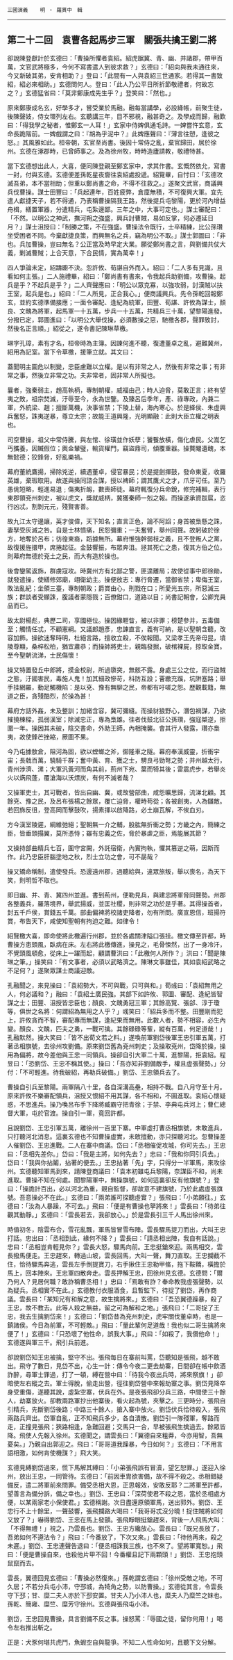 

`三國演義`　　`明 ‧ 羅貫中　輯`

* * *

## 第二十二回　袁曹各起馬步三軍　關張共擒王劉二將

卻說陳登獻計於玄德曰：「曹操所懼者袁紹。紹虎踞冀、青、幽、并諸郡，帶甲百萬，文官武將極多，今何不寫書遣人到彼求救？」玄德曰：「紹向與我未通往來，今又新破其弟，安肯相助？」登曰：「此間有一人與袁紹三世通家。若得其一書致紹，紹必來相助。」玄德問何人。登曰：「此人乃公平日所折節敬禮者，何故忘之？」玄德猛省曰：「莫非鄭康成先生乎？」登笑曰：「然也。」

原來鄭康成名玄，好學多才，嘗受業於馬融。融每當講學，必設絳帳，前聚生徒，後陳聲妓，侍女環列左右。玄聽講三年，目不邪視，融甚奇之。及學成而歸，融歎曰：「得我學之秘者，惟鄭玄一人耳！」玄家中侍婢俱通毛詩。一婢嘗忤玄意，玄命長跪階前。一婢戲謂之曰：『胡為乎泥中？』此婢應聲曰：『薄言往愬，逢彼之怒。』其風雅如此。桓帝朝，玄官至尚書。後因十常侍之亂，棄官歸田，居於徐州。玄德在涿郡時，已曾師事之。及為徐州牧，時時造廬請教，敬禮特甚。

當下玄德想出此人，大喜，便同陳登親至鄭玄家中，求其作書。玄慨然依允，寫書一封，付與玄德。玄德便差孫乾星夜齎往袁紹處投遞。紹覽畢，自忖曰：「玄德攻滅吾弟，本不當相助；但重以鄭尚書之命，不得不往救之。」遂聚文武官，商議興兵伐曹操。謀士田豐曰：「兵起連年，百姓疲弊，倉廩無積，不可復興大軍。宜先遣人獻捷天子，若不得通，乃表稱曹操隔我王路，然後提兵屯黎陽，更於河內增益舟楫，繕置軍器，分遣精兵，屯紮邊鄙。三年之中，大事可定也。」謀士審配曰：「不然。以明公之神武，撫河朔之強盛，興兵討曹賊，易如反掌，何必遷延日月？」謀士沮授曰：「制勝之策，不在強盛。曹操法令既行，士卒精練，比公孫瓚坐受困者不同。今棄獻捷良策，而興無名之兵，竊為明公不取。」謀士郭圖曰：「非也。兵加曹操，豈曰無名？公正當及時早定大業。願從鄭尚書之言，與劉備共仗大義，剿滅曹賊；上合天意，下合民情，實為萬幸！」

四人爭論未定，紹躊躕不決。忽許攸、荀諶自外而入。紹曰：「二人多有見識，且看如何主張。」二人施禮畢，紹曰：「鄭尚書有書來，令我起兵助劉備，攻曹操。起兵是乎？不起兵是乎？」二人齊聲應曰：「明公以眾克寡，以強攻弱，討漢賊以扶王室，起兵是也。」紹曰：「二人所見，正合我心。」便商議興兵。先令孫乾回報鄭玄，並約玄德準備接應；一面令審配、逢紀為統軍，田豐、荀諶、許攸為謀士，顏良、文醜為將軍，起馬軍一十五萬，步兵一十五萬，共精兵三十萬，望黎陽進發。分撥已定，郭圖進曰：「以明公大舉伐操，必須數操之惡，馳檄各郡，聲罪致討，然後名正言順。」紹從之，遂令書記陳琳草檄。

琳字孔璋，素有才名，桓帝時為主簿。因諫何進不聽，復遭董卓之亂，避難冀州，紹用為記室。當下令草檄，援筆立就。其文曰：

蓋聞明主圖危以制變，忠臣慮難以立權。是以有非常之人，然後有非常之事；有非常之事，然後立非常之功。夫非常者，固非常人所擬也。

曩者，強秦弱主，趙高執柄，專制朝權，威福由己；時人迫脅，莫敢正言；終有望夷之敗，祖宗焚滅，汙辱至今，永為世鑒。及臻呂后季年，產、祿專政，內兼二軍，外統梁、趙；擅斷萬機，決事省禁；下陵上替，海內寒心。於是絳侯、朱虛興兵奮怒，誅夷逆暴，尊立太宗；故能王道興隆，光明顯融：此則大臣立權之明表也。

司空曹操，祖父中常侍騰，與左悺、徐璜並作妖孽；饕餮放橫，傷化虐民。父嵩乞丐攜養，因贓假位；輿金輦璧，輸貨權門，竊盜鼎司，傾覆重器。操贅閹遺醜，本無懿德；狡鋒脅，好亂樂禍。

幕府董統鷹揚，掃除兇逆，續遇董卓，侵官暴民；於是提劍揮鼓，發命東夏，收羅英雄，棄瑕取用。故遂與操同諮合謀，授以裨師；謂其鷹犬之才，爪牙可任。至乃愚佻短略，輕進易退﹔傷夷折衂，數喪師徒。幕府輒復分兵命銳，修完補輯，表行東郡領兗州刺史，被以虎文，獎就威柄，冀獲秦師一剋之報。而操遂承資跋扈，恣行凶忒，割剝元元，殘賢害善。

故九江太守邊讓，英才俊偉，天下知名；直言正色，論不阿諂；身首被梟懸之誅，妻孥受灰滅之咎。自是士林憤痛，民怨彌重；一夫奮臂，舉州同聲。故躬破於徐方，地奪於呂布；彷徨東裔，蹈據無所。幕府惟強幹弱枝之義，且不登叛人之黨，故復援旌擐甲，席捲起征。金鼓響振，布眾奔沮。拯其死亡之患，復其方伯之位。則幕府無德於兗土之民，而大有造於操也。

後會鑾駕返旆，群虜寇攻。時冀州方有北鄙之警，匪遑離局；故使從事中郎徐勛，就發遣操，使繕修郊廟，翊衛幼主。操便放志：專行脅遷，當御省禁；卑侮王室，敗法亂紀；坐領三臺，專制朝政；爵賞由心，刑戮在口；所愛光五宗，所惡滅三族；群談者受顯誅，腹議者蒙隱戮；百僚鉗口，道路以目；尚書記朝會，公卿充員品而已。

故太尉楊彪，典歷二司，享國極位。操因緣睚眥，被以非罪；榜楚參并，五毒備至；觸情任忒，不顧憲綱。又議郎趙彥，忠諫直言，義有可納，是以聖朝含聽，改容加飾。操欲迷奪時明，杜絕言路，擅收立殺，不俟報聞。又梁孝王先帝母昆，墳陵尊顯，桑梓松柏，猶宜肅恭；而操帥將吏士，親臨發掘，破棺裸屍，掠取金寶。至今聖朝流涕，士民傷懷！

操又特置發丘中郎將，摸金校尉，所過隳突，無骸不露。身處三公之位，而行盜賊之態，汙國害民，毒施人鬼！加其細政慘苛，科防互設；罾繳充蹊，坑阱塞路；舉手挂網羅，動足觸機陷：是以兗、豫有無聊之民，帝都有吁嗟之怨。歷觀載籍，無道之臣，貪殘酷烈，於操為甚！

幕府方詰外姦，未及整訓；加緒含容，冀可彌縫。而操豺狼野心，潛包禍謀，乃欲摧撓棟樑，孤弱漢室；除滅忠正，專為梟雄。往者伐鼓北征公孫瓚，強寇桀逆，拒圍一年。操因其未破，陰交書命，外助王師，內相掩襲。會其行人發露，瓚亦梟夷，故使鋒芒挫縮，厥圖不果。

今乃屯據敖倉，阻河為固，欲以螳螂之斧，御隆車之隧。幕府奉漢威靈，折衝宇宙；長戟百萬，驍騎千群；奮中黃、育、獲之士，騁良弓勁弩之勢；并州越太行，青州涉濟、漯；大軍汎黃河而角其前，荊州下宛、葉而犄其後；雷震虎步，若舉炎火以焫飛蓬，覆滄海以沃熛炭，有何不滅者哉？

又操軍吏士，其可戰者，皆出自幽、冀，或故營部曲，咸怨曠思歸，流涕北顧。其餘兗、豫之民，及呂布張楊之餘眾，覆亡迫脅，權時苟從；各被創夷，人為讎敵。若回旆反徂，登高岡而擊鼓吹，揚素揮以啟降路，必土崩瓦解，不俟血刃。

方今漢室陵遲，綱維弛絕；聖朝無一介之輔，股肱無折衝之勢；方畿之內，簡練之臣，皆垂頭搨翼，莫所憑恃；雖有忠義之佐，脅於暴虐之臣，焉能展其節？

又操持部曲精兵七百，圍守宮闕，外託宿衛，內實拘執，懼其篡逆之萌，因斯而作。此乃忠臣肝腦塗地之秋，烈士立功之會，可不勗哉？

操又矯命稱制，遣使發兵。恐邊遠州郡，過聽給與，違眾旅叛，舉以喪名，為天下笑，則明哲不取也。

即日幽、并、青、冀四州並進。書到荊州，便勒見兵，與建忠將軍脅同聲勢。州郡各整義兵，羅落境界，舉武揚威，並匡社稷，則非常之功於是乎著。其得操首者，封五千戶侯，賞錢五千萬。部曲偏裨將校諸吏降者，勿有所問。廣宣恩信，班揚符賞，布告天下，咸使知聖朝有拘迫之難。如律令！

紹覽檄大喜，即命使將此檄遍行州郡，並於各處關津隘口張挂。檄文傳至許都，時曹操方患頭風，臥病在床。左右將此檄傳進，操見之，毛骨悚然，出了一身冷汗，不覺頭風頓愈，從床上一躍而起，顧謂曹洪曰：「此檄何人所作？」洪曰：「聞是陳琳之筆。」操笑曰：「有文事者，必須以武略濟之。陳琳文事雖佳，其如袁紹武略之不足何？」遂聚眾謀士商議迎敵。

孔融聞之，來見操曰：「袁紹勢大，不可與戰，只可與和。」荀彧曰：「袁紹無用之人，何必議和？」融曰：「袁紹土廣民強。其部下如許攸、郭圖、審配、逢紀皆智謀之士；田豐、沮授皆忠臣也；顏良、文醜勇冠三軍；其餘高覽、張郃、淳于瓊等，俱世之名將：何謂紹為無用之人乎？」彧笑曰：「紹兵多而不整。田豐剛而犯上，許攸貪而不智，審配專而無謀，逢紀果而無用。此數人者，勢不相容，必生內變。顏良、文醜，匹夫之勇，一戰可擒。其餘碌碌等輩，縱有百萬，何足道哉！」孔融默然。操大笑曰：「皆不出荀文若之料。」遂喚前軍劉岱後軍王忠引軍五萬，打著丞相旗號，去徐州攻劉備。原來劉岱舊為兗州刺史；及操取兗州，岱降於操，操用為偏將，故今差他與王忠一同領兵。操卻自引大軍二十萬，進黎陽，拒袁紹。程昱曰：「恐劉岱、王忠不稱其使。」操曰：「吾亦知非劉備敵手，權且虛張聲勢。」分付：「不可輕進。待我破紹，再勒兵破備。」劉岱、王忠領兵去了。

曹操自引兵至黎陽。兩軍隔八十里，各自深溝高壘，相持不戰。自八月守至十月。原來許攸不樂審配領兵，沮授又恨紹不用其謀，各不相和，不圖進取。袁紹心懷疑惑，不思進兵。操乃喚呂布手下降將臧霸守把青徐；于禁、李典屯兵河上；曹仁總督大軍，屯於官渡。操自引一軍，竟回許都。

且說劉岱、王忠引軍五萬，離徐州一百里下寨。中軍虛打曹丞相旗號，未敢進兵，只打聽河北消息。這裏玄德也不知曹操虛實，未敢擅動，亦只探聽河北。忽曹操差人催劉岱、王忠進戰。二人在寨中商議。岱曰：「丞相催促攻城，你可先去。」王忠曰：「丞相先差你。」岱曰：「我是主將，如何先去？」忠曰：「我和你同引兵去。」岱曰：「我與你拈鬮，拈著的便去。」王忠拈著「先」字，只得分一半軍馬，來攻徐州。玄德聽知軍馬到來，請陳登商議曰：「袁本初雖屯兵黎陽，奈謀臣不和，尚未進取。曹操不知在何處。聞黎陽軍中，無操旗號，如何這裏卻反有他旗號？」登曰：「操詭計百出，必以河北為重，親自監督，卻故意不建旗號，乃於此處虛張旗號。吾意操必不在此。」玄德曰：「兩弟誰可探聽虛實？」張飛曰：「小弟願往。」玄德曰：「汝為人暴躁，不可去。」飛曰：「便是有曹操也拏將來！」雲長曰：「待弟往觀其動靜。」玄德曰：「雲長若去，我卻放心。」於是雲長引三千人馬出徐州來。

時值初冬，陰雲布合，雪花亂飄，軍馬皆冒雪布陣。雲長驟馬提刀而出，大叫王忠打話。忠出曰：「丞相到此，緣何不降？」雲長曰：「請丞相出陣，我自有話說。」忠曰：「丞相豈肯輕見你？」雲長大怒，驟馬向前。王忠挺鎗來迎。兩馬相交，雲長撥馬便走。王忠趕來，轉過山坡，雲長回馬，大叫一聲，舞刀直取。王忠攔截不住，恰待驟馬奔逃，雲長左手倒提寶刀，右手揪住王忠勒甲絛，拖下鞍鞽，橫擔於馬上，回本陣來。王忠軍四散奔走。雲長押解王忠，回徐州見玄德。玄德問：「爾乃何人？見居何職？敢詐稱曹丞相！」忠曰：「焉敢有詐？奉命教我虛張聲勢，以為疑兵。丞相實不在此。」玄德教付衣服酒食，且暫監下，待捉了劉岱，再作商議。雲長曰：「某知兄有和解之意，故生擒將來。」玄德曰：「吾恐翼德躁暴，殺了王忠，故不教去。此等人殺之無益，留之可為解和之地。」張飛曰：「二哥捉了王忠，我去生擒劉岱來！」玄德曰：「劉岱昔為兗州刺史，虎牢關伐董卓時，也是一鎮諸侯。今日為前軍，不可輕敵。」飛曰：「量此輩何足道哉！我也似二哥生擒將來便了！」玄德曰：「只恐壞了他性命，誤我大事。」飛曰：「如殺了，我償他命！」玄德遂與軍三千。飛引兵前進。

卻說劉岱知王忠被擒，堅守不出。張飛每日在寨前叫罵，岱聽知是張飛，越不敢出。飛守了數日，見岱不出，心生一計：傳令今夜二更去劫寨，日間卻在帳中飲酒詐醉，尋軍士罪過，打了一頓，縛在營中曰：「待我今夜出兵時，將來祭旗！」卻暗使左右縱之去。軍士得脫，偷走出營，徑往劉岱營中來報劫寨之事。劉岱見降卒身受重傷，遂聽其說，虛紮空寨，伏兵在外。是夜張飛卻分兵三路，中間使三十餘人，劫寨放火。卻教兩路軍抄出他寨後，看火起為號，夾擊之。三更時分，張飛自引精兵，先斷劉岱後路；中路三十餘人，搶入寨中放火。劉岱伏兵恰待殺入，張飛兩路兵齊出。岱軍自亂，正不知飛兵多少，各自潰散。劉岱引一隊殘軍，奪路而走，正撞見張飛；狹路相逢，急難回避；交馬只一合，早被張飛生擒過去。餘眾皆降。飛使人先報入徐州。玄德聞之，謂雲長曰：「翼德自來粗莽，今亦用智，吾無憂矣。」乃親自出郭迎之。飛曰：「哥哥道我躁暴，今日如何？」玄德曰：「不用言語相激，如何肯使機謀？」飛大笑。

玄德見縛劉岱過來，慌下馬解其縛曰：「小弟張飛誤有冒瀆，望乞恕罪。」遂迎入徐州，放出王忠，一同管待。玄德曰：「前因車胄欲害備，故不得不殺之。丞相錯疑備反，遣二將軍前來問罪。備受丞相大恩，正思報效，安敢反耶？二將軍至許都，望善言為備分訴，備之幸也。」劉岱、王忠曰：「深荷使君不殺之恩，當於丞相處方便，以某兩家老小保使君。」玄德稱謝。次日盡還原領軍馬，送出郭外。劉岱、王忠行不上十餘里，一聲鼓響，張飛攔路大喝曰：「我哥哥忒沒分曉！捉住賊將如何又放了？」嚇得劉岱、王忠在馬上發顫。張飛睜眼挺鎗趕來，背後一人飛馬大叫：「不得無禮！」視之，乃雲長也。劉岱、王忠方纔放心。雲長曰：「既兄長放了，吾弟如何不遵法令？」飛曰：「今番放了，下次又來。」雲長曰：「待他再來，殺之未遲。」劉岱、王忠連聲告退曰：「便丞相誅我三族，也不來了。望將軍寬恕。」飛曰：「便是曹操自來，也殺他片甲不回！今番權且記下兩顆頭！」劉岱、王忠抱頭鼠竄而去。

雲長，翼德回見玄德曰：「曹操必然復來。」孫乾謂玄德曰：「徐州受敵之地，不可久居；不若分兵屯小沛，守邳城，為犄角之勢，以防曹操。」玄德從其言，令雲長守下邳；甘、糜二夫人亦於下邳安置。甘夫人乃小沛人也，糜夫人乃糜竺之妹也。孫乾、簡雍、糜竺、糜芳守徐州。玄德與張飛屯小沛。

劉岱，王忠回見曹操，具言劉備不反之事。操怒罵：「辱國之徒，留你何用！」喝令左右推出斬之。

正是：犬豕何堪共虎鬥，魚蝦空自與龍爭。不知二人性命如何，且聽下文分解。

* * *

